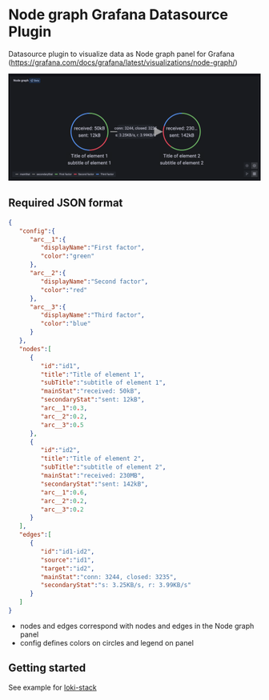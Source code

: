 # Node graph Grafana Datasource Plugin

Datasource plugin to visualize data as Node graph panel for Grafana (https://grafana.com/docs/grafana/latest/visualizations/node-graph/)

![img.png](https://raw.githubusercontent.com/k8spacket/node-graph-plugin/master/src/img/panel.png)

## Required JSON format

```json
{
   "config":{
      "arc__1":{
         "displayName":"First factor",
         "color":"green"
      },
      "arc__2":{
         "displayName":"Second factor",
         "color":"red"
      },
      "arc__3":{
         "displayName":"Third factor",
         "color":"blue"
      }
   },
   "nodes":[
      {
         "id":"id1",
         "title":"Title of element 1",
         "subTitle":"subtitle of element 1",
         "mainStat":"received: 50kB",
         "secondaryStat":"sent: 12kB",
         "arc__1":0.3,
         "arc__2":0.2,
         "arc__3":0.5
      },
      {
         "id":"id2",
         "title":"Title of element 2",
         "subTitle":"subtitle of element 2",
         "mainStat":"received: 230MB",
         "secondaryStat":"sent: 142kB",
         "arc__1":0.6,
         "arc__2":0.2,
         "arc__3":0.2
      }
   ],
   "edges":[
      {
         "id":"id1-id2",
         "source":"id1",
         "target":"id2",
         "mainStat":"conn: 3244, closed: 3235",
         "secondaryStat":"s: 3.25KB/s, r: 3.99KB/s"
      }
   ]
}
```
- nodes and edges correspond with nodes and edges in the Node graph panel
- config defines colors on circles and legend on panel

## Getting started

See example for [loki-stack](https://github.com/k8spacket/node-graph-plugin/blob/master/examples/loki-stack/README.md)
